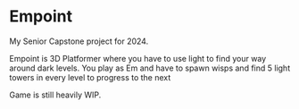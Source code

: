 # Empoint
My Senior Capstone project for 2024.

Empoint is 3D Platformer where you have to use light to find your way around dark levels.
You play as Em and have to spawn wisps and find 5 light towers in every level to progress to the next

Game is still heavily WIP.
